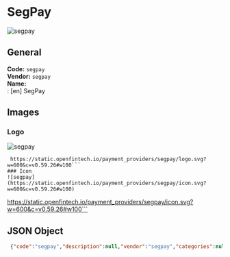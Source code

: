 # SegPay 
![segpay](https://static.openfintech.io/payment_providers/segpay/logo.svg?w=600&c=v0.59.26#w100)  
## General 
**Code:** `segpay`  
**Vendor:** `segpay`  
**Name:**  
:	[en] SegPay  
## Images 
### Logo 
![segpay](https://static.openfintech.io/payment_providers/segpay/logo.svg?w=600&c=v0.59.26#w100)  
```
 https://static.openfintech.io/payment_providers/segpay/logo.svg?w=600&c=v0.59.26#w100```  
### Icon 
![segpay](https://static.openfintech.io/payment_providers/segpay/icon.svg?w=600&c=v0.59.26#w100)  
```
 https://static.openfintech.io/payment_providers/segpay/icon.svg?w=600&c=v0.59.26#w100```  
## JSON Object 
```json
 {"code":"segpay","description":null,"vendor":"segpay","categories":null,"countries":null,"payment_method":null,"payout_method":null,"metadata":{"about_payments_code":"segpay"},"name":{"en":"SegPay"}}```  
